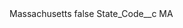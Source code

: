 <?xml version="1.0" encoding="UTF-8"?>
<CustomMetadata xmlns="http://soap.sforce.com/2006/04/metadata" xmlns:xsi="http://www.w3.org/2001/XMLSchema-instance" xmlns:xsd="http://www.w3.org/2001/XMLSchema">
    <label>Massachusetts</label>
    <protected>false</protected>
    <values>
        <field>State_Code__c</field>
        <value xsi:type="xsd:string">MA</value>
    </values>
</CustomMetadata>
